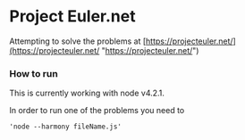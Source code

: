 # Project Euler.net #

Attempting to solve the problems at [https://projecteuler.net/](https://projecteuler.net/ "https://projecteuler.net/")

### How to run ###
This is currently working with node v4.2.1.

In order to run one of the problems you need to 
	
	'node --harmony fileName.js'